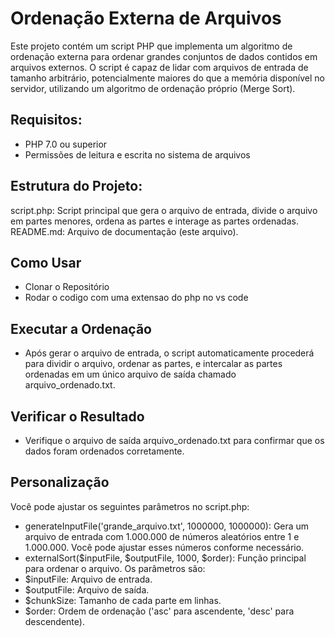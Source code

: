 # Ordenação Externa de Arquivos

Este projeto contém um script PHP que implementa um algoritmo de ordenação externa para ordenar grandes conjuntos de dados contidos em arquivos externos. O script é capaz de lidar com arquivos de entrada de tamanho arbitrário, potencialmente maiores do que a memória disponível no servidor, utilizando um algoritmo de ordenação próprio (Merge Sort).

## Requisitos:

- PHP 7.0 ou superior
- Permissões de leitura e escrita no sistema de arquivos

## Estrutura do Projeto:
script.php: Script principal que gera o arquivo de entrada, divide o arquivo em partes menores, ordena as partes e interage as partes ordenadas.
README.md: Arquivo de documentação (este arquivo).

## Como Usar
- Clonar o Repositório
- Rodar o codigo com uma extensao do php no vs code
## Executar a Ordenação
- Após gerar o arquivo de entrada, o script automaticamente procederá para dividir o arquivo, ordenar as partes, e intercalar as partes ordenadas em um único arquivo de saída chamado arquivo_ordenado.txt.

##  Verificar o Resultado
- Verifique o arquivo de saída arquivo_ordenado.txt para confirmar que os dados foram ordenados corretamente.

## Personalização
Você pode ajustar os seguintes parâmetros no script.php:

- generateInputFile('grande_arquivo.txt', 1000000, 1000000): Gera um arquivo de entrada com 1.000.000 de números aleatórios entre 1 e 1.000.000. Você pode ajustar esses números conforme necessário.
- externalSort($inputFile, $outputFile, 1000, $order): Função principal para ordenar o arquivo. Os parâmetros são:
- $inputFile: Arquivo de entrada.
- $outputFile: Arquivo de saída.
- $chunkSize: Tamanho de cada parte em linhas.
- $order: Ordem de ordenação ('asc' para ascendente, 'desc' para descendente).
